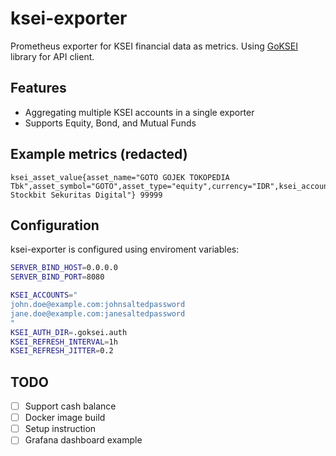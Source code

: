 # ksei-exporter
Prometheus exporter for KSEI financial data as metrics. Using [GoKSEI](https://github.com/chickenzord/goksei) library for API client.

## Features

- Aggregating multiple KSEI accounts in a single exporter
- Supports Equity, Bond, and Mutual Funds

## Example metrics (redacted)

```
ksei_asset_value{asset_name="GOTO GOJEK TOKOPEDIA Tbk",asset_symbol="GOTO",asset_type="equity",currency="IDR",ksei_account="***@gmail.com",security_account="XL001******",security_name="PT. Stockbit Sekuritas Digital"} 99999
```

## Configuration

ksei-exporter is configured using enviroment variables:

```sh
SERVER_BIND_HOST=0.0.0.0
SERVER_BIND_PORT=8080

KSEI_ACCOUNTS="
john.doe@example.com:johnsaltedpassword
jane.doe@example.com:janesaltedpassword
"
KSEI_AUTH_DIR=.goksei.auth
KSEI_REFRESH_INTERVAL=1h
KSEI_REFRESH_JITTER=0.2

```

## TODO

- [ ] Support cash balance
- [ ] Docker image build
- [ ] Setup instruction
- [ ] Grafana dashboard example

